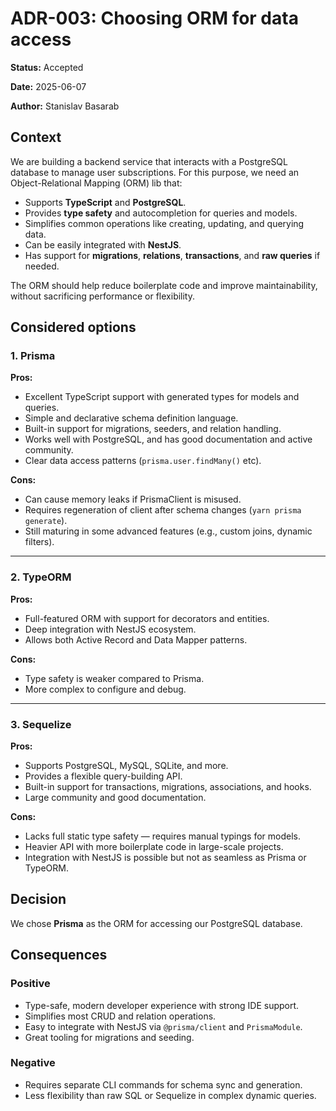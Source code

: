 # ADR-003: Choosing ORM for data access

**Status:** Accepted

**Date:** 2025-06-07

**Author:** Stanislav Basarab

## Context

We are building a backend service that interacts with a PostgreSQL database to manage user subscriptions. For this purpose, we need an Object-Relational Mapping (ORM) lib that:

- Supports **TypeScript** and **PostgreSQL**.
- Provides **type safety** and autocompletion for queries and models.
- Simplifies common operations like creating, updating, and querying data.
- Can be easily integrated with **NestJS**.
- Has support for **migrations**, **relations**, **transactions**, and **raw queries** if needed.

The ORM should help reduce boilerplate code and improve maintainability, without sacrificing performance or flexibility.

## Considered options

### 1. Prisma

**Pros:**
- Excellent TypeScript support with generated types for models and queries.
- Simple and declarative schema definition language.
- Built-in support for migrations, seeders, and relation handling.
- Works well with PostgreSQL, and has good documentation and active community.
- Clear data access patterns (`prisma.user.findMany()` etc).

**Cons:**
- Can cause memory leaks if PrismaClient is misused.
- Requires regeneration of client after schema changes (`yarn prisma generate`).
- Still maturing in some advanced features (e.g., custom joins, dynamic filters).

---

### 2. TypeORM

**Pros:**
- Full-featured ORM with support for decorators and entities.
- Deep integration with NestJS ecosystem.
- Allows both Active Record and Data Mapper patterns.

**Cons:**
- Type safety is weaker compared to Prisma.
- More complex to configure and debug.

---

### 3. Sequelize

**Pros:**
- Supports PostgreSQL, MySQL, SQLite, and more.
- Provides a flexible query-building API.
- Built-in support for transactions, migrations, associations, and hooks.
- Large community and good documentation.

**Cons:**
- Lacks full static type safety — requires manual typings for models.
- Heavier API with more boilerplate code in large-scale projects.
- Integration with NestJS is possible but not as seamless as Prisma or TypeORM.

## Decision

We chose **Prisma** as the ORM for accessing our PostgreSQL database.

## Consequences

### Positive
- Type-safe, modern developer experience with strong IDE support.
- Simplifies most CRUD and relation operations.
- Easy to integrate with NestJS via `@prisma/client` and `PrismaModule`.
- Great tooling for migrations and seeding.

### Negative
- Requires separate CLI commands for schema sync and generation.
- Less flexibility than raw SQL or Sequelize in complex dynamic queries.

